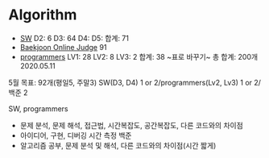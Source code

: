 # Algorithm

- [SW](https://swexpertacademy.com/main/capacityTest/main.do)   D2: 6 D3: 64 D4:  D5:  합계: 71
- [Baekjoon Online Judge](https://www.acmicpc.net/)  91
- [programmers](https://programmers.co.kr/learn/challenges)  LV1: 28 LV2: 8  LV3: 2   합계: 38
~표로 바꾸기~
       총 합계: 200개 2020.05.11

5월 목표: 92개(평일5, 주말3) SW(D3, D4) 1 or 2/programmers(Lv2, Lv3) 1 or 2/ 백준 2

SW, programmers 
  - 문제 분석, 문제 해석, 접근법, 시간복잡도, 공간복잡도, 다른 코드와의 차이점
  - 아이디어, 구현, 디버깅 시간 측정
백준
  - 알고리즘 공부, 문제 분석 및 해석, 다른 코드와의 차이점(시간 짧게)
